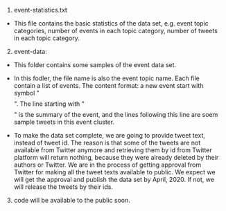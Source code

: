 1. event-statistics.txt
- This file contains the basic statistics of the data set, e.g. event topic categories, number of events in each topic category, number of tweets in each topic category.

2. event-data:
- This folder contains some samples of the event data set.
- In this fodler, the file name is also the event topic name. Each file contain a list of events. The content format: a new event start with symbol "$$$$". The line starting with "$$$$" is the summary of the event, and the lines following this line are soem sample tweets in this event cluster.

- To make the data set complete, we are going to provide tweet text, instead of tweet id.  The reason is that some of the       tweets are not available from Twitter anymore and retrieving them by id from Twitter platform will return nothing, because     they were already deleted by their authors or Twitter.  We are in the process of getting approval from Twitter for making     all the tweet texts available to public. We expect we will get the approval and publish the data set by April, 2020. If not, we will release the tweets by their ids.
3.  code will be available to the public soon.

